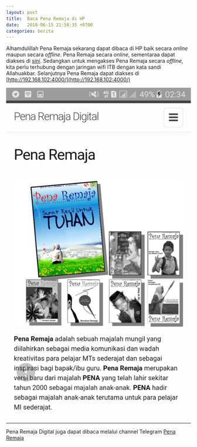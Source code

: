 ```yaml
---
layout: post
title:  Baca Pena Remaja di HP
date:   2018-06-15 21:58:35 +0700
categories: berita
---
```


Alhamdulillah Pena Remaja sekarang dapat dibaca di HP baik secara *online* maupun secara *offline*. Pena Remaja secara *online*, sementaraa dapat diakses di [sini](http://faiqaminuddin.github.io/). Sedangkan untuk mengakses Pena Remaja secara *offline*, kita perlu terhubung dengan jaringan wifi ITB dengan kata sandi Allahuakbar. Selanjutnya Pena Remaja dapat diakses di [http://192.168.102:4000/](http://192.168.102:4000/)

![](/hp.png)

-----
Pena Remaja Digital juga dapat dibaca melalui channel Telegram [Pena Remaja](https://t.me/PenaRemajaitb)
